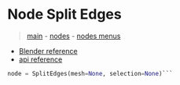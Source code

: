 # Node Split Edges

> [main](../structure.md) - [nodes](nodes.md) - [nodes menus](nodes_menus.md)

- [Blender reference](https://docs.blender.org/manual/en/latest/modeling/geometry_nodes/mesh/split_edges.html)
 - [api reference]({node.blender_python_ref})

```python
node = SplitEdges(mesh=None, selection=None)```
